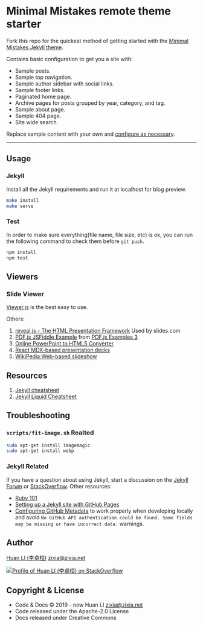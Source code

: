 # Minimal Mistakes remote theme starter

Fork this repo for the quickest method of getting started with the [Minimal Mistakes Jekyll theme](https://github.com/mmistakes/minimal-mistakes).

Contains basic configuration to get you a site with:

- Sample posts.
- Sample top navigation.
- Sample author sidebar with social links.
- Sample footer links.
- Paginated home page.
- Archive pages for posts grouped by year, category, and tag.
- Sample about page.
- Sample 404 page.
- Site wide search.

Replace sample content with your own and [configure as necessary](https://mmistakes.github.io/minimal-mistakes/docs/configuration/).

---

## Usage

### Jekyll

Install all the Jekyll requirements and run it at localhost for blog preview.

```sh
make install
make serve
```

### Test

In order to make sure everything(file name, file size, etc) is ok, you can run the following command to check them before `git push`.

```sh
npm install
npm test
```

## Viewers

### Slide Viewer

[Viewer.js](https://viewerjs.org/) is the best easy to use.

Others:

1. [reveal.js - The HTML Presentation Framework](https://revealjs.com) Used by slides.com
1. [PDF.js JSFiddle Example](https://jsfiddle.net/pdfjs/wagvs9Lf) from [PDF.js Examples 3](https://mozilla.github.io/pdf.js/examples/)
1. [Online PowerPoint to HTML5 Converter](https://www.digitalofficepro.com/powerpoint/powerpoint-to-html5-converter.html)
1. [React MDX-based presentation decks](https://github.com/jxnblk/mdx-deck)
1. [WikiPedia:Web-based slideshow](https://en.wikipedia.org/wiki/Web-based_slideshow)

## Resources

1. [Jekyll cheatsheet](https://devhints.io/jekyll)
1. [Jekyll Liquid Cheatsheet](https://gist.github.com/JJediny/a466eed62cee30ad45e2)

## Troubleshooting

### `scripts/fit-image.sh` Realted

```sh
sudo apt-get install imagemagic
sudo apt-get install webp
```

### Jekyll Related

If you have a question about using Jekyll, start a discussion on the [Jekyll Forum](https://talk.jekyllrb.com/) or [StackOverflow](https://stackoverflow.com/questions/tagged/jekyll). Other resources:

- [Ruby 101](https://jekyllrb.com/docs/ruby-101/)
- [Setting up a Jekyll site with GitHub Pages](https://jekyllrb.com/docs/github-pages/)
- [Configuring GitHub Metadata](https://github.com/jekyll/github-metadata/blob/master/docs/configuration.md#configuration) to work properly when developing locally and avoid `No GitHub API authentication could be found. Some fields may be missing or have incorrect data.` warnings.

## Author

[Huan LI (李卓桓)](http://linkedin.com/in/zixia) <zixia@zixia.net>

[![Profile of Huan LI (李卓桓) on StackOverflow](https://stackexchange.com/users/flair/265499.png)](https://stackexchange.com/users/265499)

## Copyright & License

- Code & Docs © 2019 - now Huan LI <zixia@zixia.net>
- Code released under the Apache-2.0 License
- Docs released under Creative Commons
